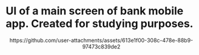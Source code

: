 # UI of a main screen of bank mobile app. Created for studying purposes. 

<div align = "middle">
https://github.com/user-attachments/assets/613e1f00-308c-478e-88b9-97473c839de2
</div>
